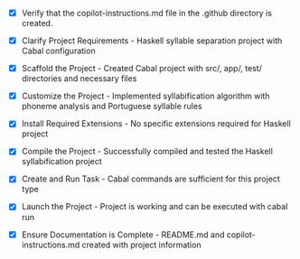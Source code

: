 - [x] Verify that the copilot-instructions.md file in the .github directory is created.

- [x] Clarify Project Requirements - Haskell syllable separation project with Cabal configuration

- [x] Scaffold the Project - Created Cabal project with src/, app/, test/ directories and necessary files

- [x] Customize the Project - Implemented syllabification algorithm with phoneme analysis and Portuguese syllable rules

- [x] Install Required Extensions - No specific extensions required for Haskell project

- [x] Compile the Project - Successfully compiled and tested the Haskell syllabification project

- [x] Create and Run Task - Cabal commands are sufficient for this project type

- [x] Launch the Project - Project is working and can be executed with cabal run

- [x] Ensure Documentation is Complete - README.md and copilot-instructions.md created with project information